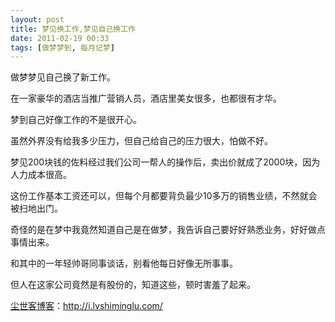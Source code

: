 ```yaml
---
layout: post
title: 梦见换工作,梦见自己换工作
date: 2011-02-19 00:33
tags: [做梦梦到, 每月记梦]
---
```

做梦梦见自己换了新工作。

在一家豪华的酒店当推广营销人员，酒店里美女很多，也都很有才华。

梦到自己好像工作的不是很开心。

虽然外界没有给我多少压力，但自己给自己的压力很大，怕做不好。

梦见200块钱的佐料经过我们公司一帮人的操作后，卖出价就成了2000块，因为人力成本很高。

这份工作基本工资还可以，但每个月都要背负最少10多万的销售业绩，不然就会被扫地出门。

奇怪的是在梦中我竟然知道自己是在做梦，我告诉自己要好好熟悉业务，好好做点事情出来。

和其中的一年轻帅哥同事谈话，别看他每日好像无所事事。

但人在这家公司竟然是有股份的，知道这些，顿时害羞了起来。

<a href="http://i.lvshiminglu.com/">尘世客博客</a>：<a href="http://i.lvshiminglu.com/">http://i.lvshiminglu.com/</a>

